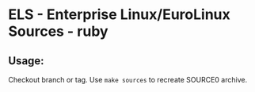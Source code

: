# ELS - Enterprise Linux/EuroLinux Sources - ruby
 
## Usage:
  Checkout branch or tag. Use `make sources` to recreate  SOURCE0 archive.
